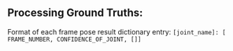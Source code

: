 ## Processing Ground Truths:

Format of each frame pose result dictionary entry:
`[joint_name]: [ FRAME_NUMBER, CONFIDENCE_OF_JOINT, []]`
